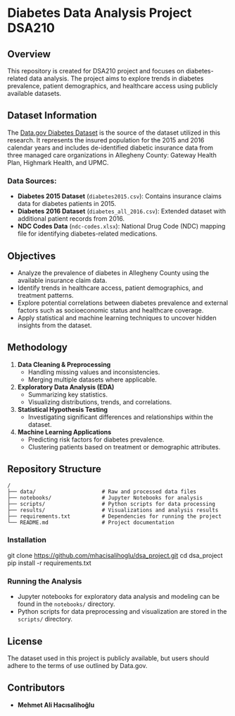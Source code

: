# Diabetes Data Analysis Project DSA210

## Overview
This repository is created for DSA210 project and focuses on diabetes-related data analysis. The project aims to explore trends in diabetes prevalence, patient demographics, and healthcare access using publicly available datasets.

## Dataset Information
The [Data.gov Diabetes Dataset](https://catalog.data.gov/dataset/diabetes) is the source of the dataset utilized in this research. It represents the insured population for the 2015 and 2016 calendar years and includes de-identified diabetic insurance data from three managed care organizations in Allegheny County: Gateway Health Plan, Highmark Health, and UPMC.

### Data Sources:
- **Diabetes 2015 Dataset** (`diabetes2015.csv`): Contains insurance claims data for diabetes patients in 2015.
- **Diabetes 2016 Dataset** (`diabetes_all_2016.csv`): Extended dataset with additional patient records from 2016.
- **NDC Codes Data** (`ndc-codes.xlsx`): National Drug Code (NDC) mapping file for identifying diabetes-related medications.

## Objectives
- Analyze the prevalence of diabetes in Allegheny County using the available insurance claim data.
- Identify trends in healthcare access, patient demographics, and treatment patterns.
- Explore potential correlations between diabetes prevalence and external factors such as socioeconomic status and healthcare coverage.
- Apply statistical and machine learning techniques to uncover hidden insights from the dataset.

## Methodology
1. **Data Cleaning & Preprocessing**
   - Handling missing values and inconsistencies.
   - Merging multiple datasets where applicable.
2. **Exploratory Data Analysis (EDA)**
   - Summarizing key statistics.
   - Visualizing distributions, trends, and correlations.
3. **Statistical Hypothesis Testing**
   - Investigating significant differences and relationships within the dataset.
4. **Machine Learning Applications** 
   - Predicting risk factors for diabetes prevalence.
   - Clustering patients based on treatment or demographic attributes.

## Repository Structure
```
/
├── data/                     # Raw and processed data files
├── notebooks/                # Jupyter Notebooks for analysis
├── scripts/                  # Python scripts for data processing
├── results/                  # Visualizations and analysis results
├── requirements.txt          # Dependencies for running the project
└── README.md                 # Project documentation 
```


### Installation
git clone https://github.com/mhacisalihoglu/dsa_project.git
cd dsa_project
pip install -r requirements.txt


### Running the Analysis
- Jupyter notebooks for exploratory data analysis and modeling can be found in the `notebooks/` directory.
- Python scripts for data preprocessing and visualization are stored in the `scripts/` directory.

## License
The dataset used in this project is publicly available, but users should adhere to the terms of use outlined by Data.gov.

## Contributors
- **Mehmet Ali Hacısalihoğlu**



